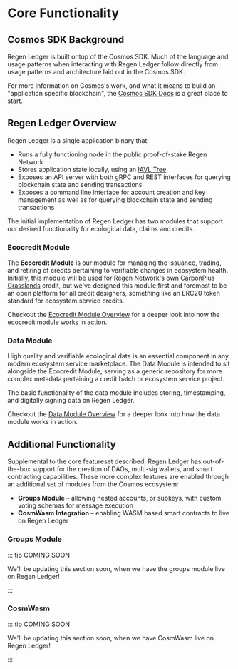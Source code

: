 # Core Functionality

## Cosmos SDK Background

Regen Ledger is built ontop of the Cosmos SDK. Much of the language and usage patterns when interacting with Regen Ledger follow directly from usage patterns and architecture laid out in the Cosmos SDK.

For more information on Cosmos's work, and what it means to build an "application specific blockchain", the [Cosmos SDK Docs](https://docs.cosmos.network/master/intro/overview.html#what-are-application-specific-blockchains) is a great place to start.

## Regen Ledger Overview

Regen Ledger is a single application binary that:
- Runs a fully functioning node in the public proof-of-stake Regen Network
- Stores application state locally, using an [IAVL Tree](https://github.com/cosmos/iavl)
- Exposes an API server with both gRPC and REST interfaces for querying blockchain state and sending transactions
- Exposes a command line interface for account creation and key management as well as for querying blockchain state and sending transactions

The initial implementation of Regen Ledger has two modules that support 
our desired functionality for ecological data, claims and credits.


### Ecocredit Module

The **Ecocredit Module** is our module for managing the issuance, trading, and retiring
of credits pertaining to verifiable changes in ecosystem health. Initially,
this module will be used for Regen Network's own
[CarbonPlus Grasslands](https://regen-registry.s3.amazonaws.com/GHG+and+Co-Benefits+in+Grazing+Systems+Credit+Class.pdf)
credit, but we've designed this module first and foremost to be an open platform
for all credit designers, something like an ERC20 token standard for ecosystem
service credits.

Checkout the [Ecocredit Module Overview](./modules/ecocredit/) for a deeper
look into how the ecocredit module works in action.

### Data Module

High quality and verifiable ecological data is an essential component in any modern
ecosystem service marketplace. The Data Module is intended to sit alongside the Ecocredit
Module, serving as a generic repository for more complex metadata pertaining a credit batch
or ecosystem service project.

The basic functionality of the data module includes storing, timestamping,
and digitally signing data on Regen Ledger.

Checkout the [Data Module Overview](./modules/data/) for a deeper
look into how the data module works in action.

## Additional Functionality

Supplemental to the core featureset described, Regen Ledger has out-of-the-box support for the creation of DAOs, multi-sig wallets, and smart contracting capabilities. These more complex features are enabled through an additional set of modules from the Cosmos ecosystem:
- **Groups Module** – allowing nested accounts, or subkeys, with custom voting schemas for message execution
- **CosmWasm Integration** – enabling WASM based smart contracts to live on Regen Ledger

### Groups Module

::: tip COMING SOON

We'll be updating this section soon, when we have the groups module live on Regen
Ledger!

:::

### CosmWasm

::: tip COMING SOON

We'll be updating this section soon, when we have CosmWasm live on Regen
Ledger!

:::
